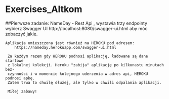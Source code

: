 # Exercises_Altkom

##Pierwsze zadanie:
    NameDay - Rest Api , wystawia trzy endpointy wybierz Swagger UI
        http://localhost:8080/swagger-ui.html
    aby móc zobaczyć jakie.
    
    Aplikacja umieszczona jest również na HEROKU pod adresem:
        https://nameday.herokuapp.com/swagger-ui.html
        
     Za każdym razem gdy HEROKU podnosi aplikację, ładowane są dane startowe
     z lokalnej kolekcji. Heroku "zabija" aplikację po kilkunastu minutach bez-
     czynności i w momencie kolejnego uderzenia w adres api, HEROKU podnosi apkę.
     Zatem trwa to chwilę dłużej, ale tylko w chwili odpalania aplikacji.
     
     Miłej zabawy!

